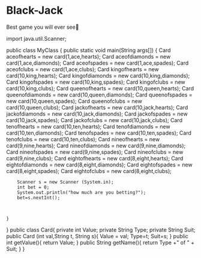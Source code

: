 # Black-Jack
Best game you will ever see🤯

import java.util.Scanner;

public class MyClass {
    public static void main(String args[]) {
        Card aceofhearts = new card(1,ace,hearts);
        Card aceofdiamonds = new card(1,ace,diamonds);
        Card aceofspades = new card(1,ace,spades);
        Card aceofclubs = new card(1,ace,clubs);
        Card kingofhearts = new card(10,king,hearts);
        Card kingofdiamonds = new card(10,king,diamonds);
        Card kingofspades = new card(10,king,spades);
        Card kingofclubs = new card(10,king,clubs);
        Card queenofhearts = new card(10,queen,hearts);
        Card queenofdiamonds = new card(10,queen,diamonds);
        Card queenofspades = new card(10,queen,spades);
        Card queenofclubs = new card(10,queen,clubs);
        Card jackofhearts = new card(10,jack,hearts);
        Card jackofdiamonds = new card(10,jack,diamonds);
        Card jackofspades = new card(10,jack,spades);
        Card jackofclubs = new card(10,jack,clubs);
        Card tenofhearts = new card(10,ten,hearts);
        Card tenofdiamonds = new card(10,ten,diamonds);
        Card tenofspades = new card(10,ten,spades);
        Card tenofclubs = new card(10,ten,clubs);
        Card nineofhearts = new card(9,nine,hearts);
        Card nineofdiamonds = new card(9,nine,diamonds);
        Card nineofspades = new card(9,nine,spades);
        Card nineofclubs = new card(9,nine,clubs);
        Card eightofhearts = new card(8,eight,hearts);
        Card eightofdiamonds = new card(8,eight,diamonds);
        Card eightofspades = new card(8,eight,spades);
        Card eightofclubs = new card(8,eight,clubs);
    
    
    
    
    
    
    
    
    
    
    
    
    
    
    
    
    
    
        Scanner s = new Scanner (System.in);
        int bet = 0;
        System.out.println("how much are you betting?");
        bet=s.nextInt();
    
    
    
    }
}
public class Card{
    private int Value; 
    private String Type;
    private String Suit; 
    public Card (int val,String t, String s){
        Value = val;
        Type=t;
        Suit=s;
    }
    public int getValue(){
        return Value;
    }
    public String getName(){
        return Type +" of " + Suit;
    }
}
